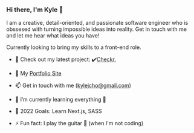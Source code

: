### Hi there, I'm Kyle 👋

I am a creative, detail-oriented, and passionate software engineer who is obssesed with turning impossible ideas into reality. Get in touch with me and let me hear what ideas you have!

Currently looking to bring my skills to a front-end role. 

- 🔭 Check out my latest project: ✔️[Checkr.](https://github.com/kylejcho/checkr-react)

- 📑 My [Portfolio Site](https://kylejcho.github.io/portfolio/)

- 📫 Get in touch with me (kylejcho@gmail.com)

- 🌱 I’m currently learning everything 🤣

- 🎯 2022 Goals: Learn Next.js, SASS  

- ⚡ Fun fact: I play the guitar 🎸 (when I'm not coding) 

